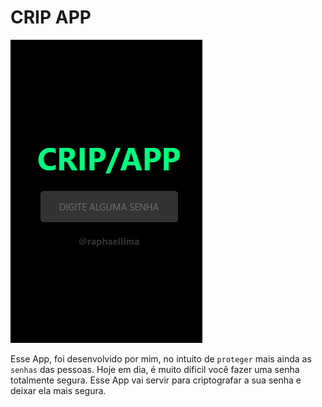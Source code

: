 # CRIP APP

![alt text](https://raw.githubusercontent.com/raphaellimarjbr/app-theme-cripApp-js-react-reactNative/main/wallpaper.png)

Esse App, foi desenvolvido por mim, no intuito de `proteger` mais ainda as `senhas` das pessoas. Hoje em dia, é muito díficil você fazer uma senha totalmente segura. Esse App vai servir para criptografar a sua senha e deixar ela mais segura.